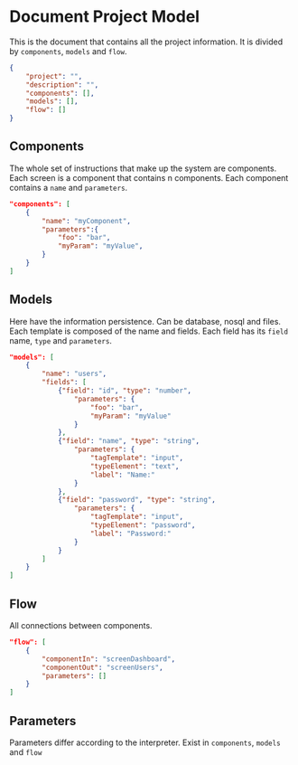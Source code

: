 # Document Project Model

This is the document that contains all the project information. It is divided by `components`, `models` and `flow`.

~~~json
{
    "project": "",
    "description": "",
    "components": [],
    "models": [],
    "flow": []
}
~~~

## Components

The whole set of instructions that make up the system are components.
Each screen is a component that contains n components. Each component contains a `name` and `parameters`.

~~~json
"components": [
    {
        "name": "myComponent",
        "parameters":{
            "foo": "bar",
            "myParam": "myValue",
        }
    }    
]
~~~

## Models

Here have the information persistence. Can be database, nosql and files. Each template is composed of the name and fields. Each field has its `field` name, `type` and `parameters`.

~~~json
"models": [
    {
        "name": "users",
        "fields": [
            {"field": "id", "type": "number",
                "parameters": {
                    "foo": "bar",
                    "myParam": "myValue"
                }
            },
            {"field": "name", "type": "string",
                "parameters": {
                    "tagTemplate": "input",
                    "typeElement": "text",
                    "label": "Name:"
                }
            },
            {"field": "password", "type": "string",
                "parameters": {
                    "tagTemplate": "input",
                    "typeElement": "password",
                    "label": "Password:"
                }
            }
        ]
    }    
]
~~~

## Flow

All connections between components.

~~~json
"flow": [
    {
        "componentIn": "screenDashboard",
        "componentOut": "screenUsers",
        "parameters": []       
    }    
]
~~~

## Parameters

Parameters differ according to the interpreter. Exist in `components`, `models` and `flow`
